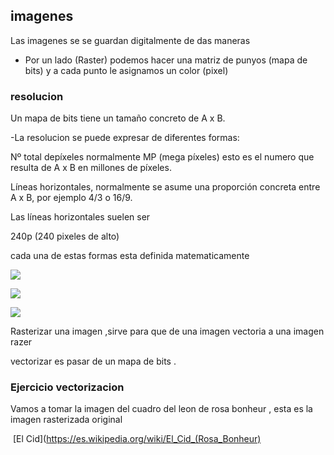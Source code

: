 



## imagenes 

Las imagenes se se guardan digitalmente de das maneras 

- Por un lado (Raster) podemos hacer una matriz de punyos (mapa de bits) y a cada punto le asignamos un color (pixel)

### resolucion 

Un mapa de bits tiene un tamaño concreto de A x B.

-La resolucion se puede expresar de diferentes formas:

Nº total depíxeles normalmente MP (mega píxeles) esto es el numero que resulta de A x B en millones de píxeles.

Líneas horizontales, normalmente se asume una proporción concreta entre A x B, por ejemplo 4/3 o 16/9.

Las líneas horizontales suelen ser

240p (240 pixeles de alto)


cada una de estas formas esta definida matematicamente 




![](https://raw.githubusercontent.com/DavidMenCam/1er-trimestre/main/%C3%ADndice.jpeg)

![](https://raw.githubusercontent.com/DavidMenCam/1er-trimestre/main/%C3%ADndice.png)

![](https://efacico.files.wordpress.com/2016/09/trump.gif?w=300)
 
Rasterizar una imagen ,sirve para que de una imagen vectoria a una imagen razer 

vectorizar es pasar de un mapa de bits .

### Ejercicio vectorizacion 

Vamos a tomar la imagen del cuadro del leon de rosa bonheur , esta es la imagen rasterizada original 

![]()
[El Cid](https://es.wikipedia.org/wiki/El_Cid_(Rosa_Bonheur)

